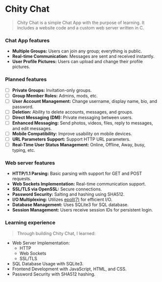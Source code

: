 # Chity Chat
> Chity Chat is a simple Chat App with the purpose of learning. It includes a website code and a custom web server written in C.

### Chat App features
* **Multiple Groups:** Users can join any group; everything is public.
* **Real-time Communication:** Messages are sent and received instantly.
* **User Profile Pictures:** Users can upload and change their profile pictures.

### Planned features
- [ ] **Private Groups:** Invitation-only groups.
- [ ] **Group Member Roles:** Admins, mods, etc.
- [ ] **User Account Management:** Change username, display name, bio, and password.
- [ ] **Deletion:** Ability to delete accounts, messages, and groups.
- [ ] **Direct Messaging (DM):** Private messaging between users.
- [ ] **Enhanced Messaging:** Send photos, videos, files, reply to messages, and edit messages.
- [ ] **Mobile Compatibility:** Improve usability on mobile devices.
- [ ] **URL Parameters Support:** Support HTTP URL parameters.
- [ ] **Real-Time User Status Management:** Online, Offline, Away, busy, typing, etc.

### Web server features
* **HTTP/1.1 Parsing:** Basic parsing with support for GET and POST requests.
* **Web Sockets Implementation:** Real-time communication support.
* **SSL/TLS via OpenSSL:** Secure connections.
* **Password Security:** Salting and hashing using SHA512.
* **I/O Multiplexing:** Utilizes [epoll(7)](https://man7.org/linux/man-pages/man7/epoll.7.html) for efficient I/O.
* **Database Management:** Uses SQLite3 for SQL database.
* **Session Management:** Users receive session IDs for persistent login.

### Learning experience
> Through building Chity Chat, I learned:
* Web Server Implementation:
    * HTTP
    * Web Sockets
    * SSL/TLS
* SQL Database Usage with SQLite3.
* Frontend Development with JavaScript, HTML, and CSS.
* Password Security with SHA512 hashing.
